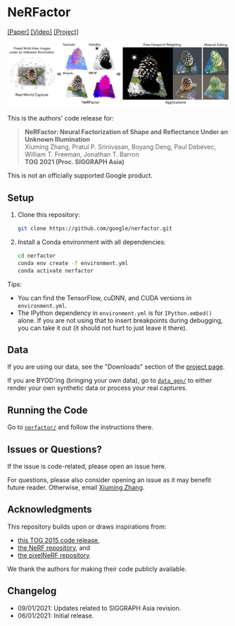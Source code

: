 # NeRFactor

[[Paper]](https://arxiv.org/pdf/2106.01970.pdf)
[[Video]](https://www.youtube.com/watch?v=UUVSPJlwhPg)
[[Project]](http://people.csail.mit.edu/xiuming/projects/nerfactor/)

![teaser](assets/teaser.jpg)

This is the authors' code release for:
> **NeRFactor: Neural Factorization of Shape and Reflectance Under an Unknown Illumination**  
> Xiuming Zhang, Pratul P. Srinivasan, Boyang Deng, Paul Debevec, William T. Freeman, Jonathan T. Barron  
> **TOG 2021 (Proc. SIGGRAPH Asia)**

This is not an officially supported Google product.


## Setup

1. Clone this repository:
    ```bash
    git clone https://github.com/google/nerfactor.git
    ```

1. Install a Conda environment with all dependencies:
    ```bash
    cd nerfactor
    conda env create -f environment.yml
    conda activate nerfactor
    ```

Tips:
* You can find the TensorFlow, cuDNN, and CUDA versions in `environment.yml`.
* The IPython dependency in `environment.yml` is for `IPython.embed()` alone.
  If you are not using that to insert breakpoints during debugging, you can
  take it out (it should not hurt to just leave it there).


## Data

If you are using our data, see the "Downloads" section of the
[project page](http://people.csail.mit.edu/xiuming/projects/nerfactor/).

If you are BYOD'ing (bringing your own data), go to [`data_gen/`](./data_gen) to
either render your own synthetic data or process your real captures.


## Running the Code

Go to [`nerfactor/`](./nerfactor) and follow the instructions there.


## Issues or Questions?

If the issue is code-related, please open an issue here.

For questions, please also consider opening an issue as it may benefit future
reader. Otherwise, email [Xiuming Zhang](http://people.csail.mit.edu/xiuming).


## Acknowledgments

This repository builds upon or draws inspirations from:
* [this TOG 2015 code release](https://brdf.compute.dtu.dk/),
* [the NeRF repository](https://github.com/bmild/nerf), and
* [the pixelNeRF repository](https://github.com/sxyu/pixel-nerf).

We thank the authors for making their code publicly available.


## Changelog

* 09/01/2021: Updates related to SIGGRAPH Asia revision.
* 06/01/2021: Initial release.
